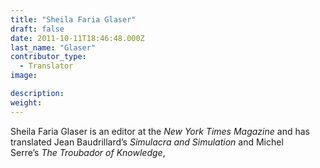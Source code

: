 ```yaml
---
title: "Sheila Faria Glaser"
draft: false
date: 2011-10-11T18:46:48.000Z
last_name: "Glaser"
contributor_type:
  - Translator
image:

description:
weight:
---
```


Sheila Faria Glaser is an editor at the _New York Times Magazine_ and has translated Jean Baudrillard’s _Simulacra and Simulation_ and Michel Serre’s _The Troubador of Knowledge_,

